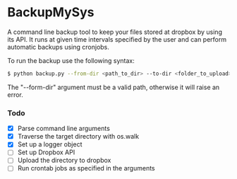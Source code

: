 # BackupMySys

A command line backup tool to keep your files stored at dropbox by using its API. It runs at given time intervals specified by the user and can perform automatic backups using cronjobs.

To run the backup use the following syntax:

```sh
$ python backup.py --from-dir <path_to_dir> --to-dir <folder_to_upload> --backup-start <time_in_minutes> --frequency-interval <time in minutes> --automatic-backup <true|false>
```

The "--form-dir" argument must be a valid path, otherwise it will raise an error.


### Todo 

- [X] Parse command line arguments
- [X] Traverse the target directory with os.walk
- [X] Set up a logger object
- [ ] Set up Dropbox API
- [ ] Upload the directory to dropbox
- [ ] Run crontab jobs as specified in the arguments